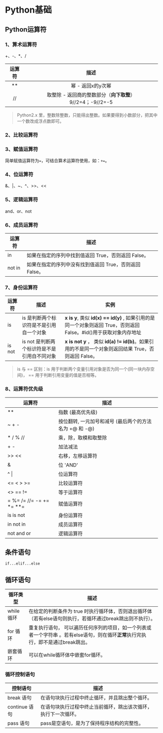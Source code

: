 # Python基础

## Python运算符

### 1、算术运算符

+、-、*、/

| 运算符 |                           描述                            |
| :----: | :-------------------------------------------------------: |
|   **   |                     幂 - 返回x的y次幂                     |
|   //   | 取整除 - 返回商的整数部分（**向下取整**）9//2=4；-9//2=-5 |

> Python2.x 里，整数除整数，只能得出整数。如果要得到小数部分，把其中一个数改成浮点数即可。 

### 2、比较运算符

### 3、赋值运算符

简单赋值运算符为`=`，可结合算术运算符使用，如：`+=`。

### 4、位运算符

&、|、~、^、>>、<<

### 5、逻辑运算符

and、or、not

### 6、成员运算符

| 运算符 | 描述                                                    |
| ------ | ------------------------------------------------------- |
| in     | 如果在指定的序列中找到值返回 True，否则返回 False。     |
| not in | 如果在指定的序列中没有找到值返回 True，否则返回 False。 |

### 7、身份运算符

| 运算符 | 描述                                        | 实例                                                         |
| ------ | ------------------------------------------- | ------------------------------------------------------------ |
| is     | is 是判断两个标识符是不是引用自一个对象     | **x is y**, 类似 **id(x) == id(y)** , 如果引用的是同一个对象则返回 True，否则返回 False。#id()用于获取对象内存地址 |
| is not | is not 是判断两个标识符是不是引用自不同对象 | **x is not y** ， 类似 **id(a) != id(b)**。如果引用的不是同一个对象则返回结果 True，否则返回 False。 |

>is 与 == 区别：is 用于判断两个变量引用对象是否为同一个(同一块内存空间)， == 用于判断引用变量的值是否相等。

### 8、运算符优先级

| 运算符                   | 描述                                                   |
| ------------------------ | ------------------------------------------------------ |
| **                       | 指数 (最高优先级)                                      |
| ~ + -                    | 按位翻转, 一元加号和减号 (最后两个的方法名为 +@ 和 -@) |
| * / % //                 | 乘，除，取模和取整除                                   |
| + -                      | 加法减法                                               |
| >> <<                    | 右移，左移运算符                                       |
| &                        | 位 'AND'                                               |
| ^ \|                     | 位运算符                                               |
| <= < > >=                | 比较运算符                                             |
| <> == !=                 | 等于运算符                                             |
| = %= /= //= -= += *= **= | 赋值运算符                                             |
| is is not                | 身份运算符                                             |
| in not in                | 成员运算符                                             |
| not and or               | 逻辑运算符                                             |

## 条件语句

`if...elif...else`

## 循环语句

| 循环类型   | 描述                                                         |
| ---------- | ------------------------------------------------------------ |
| while 循环 | 在给定的判断条件为 true 时执行循环体，否则退出循环体（若有else语句则执行，若循环通过break跳出则不执行）。 |
| for 循环   | 重复执行语句， 可以遍历任何序列的项目，如一个列表或者一个字符串 。若有else语句，则在循环**正常**执行完执行，即不是通过break跳出。 |
| 嵌套循环   | 可以在while循环体中嵌套for循环。                             |

### 循环控制语句

| 控制语句      | 描述                                                         |
| ------------- | ------------------------------------------------------------ |
| break 语句    | 在语句块执行过程中终止循环，并且跳出整个循环。               |
| continue 语句 | 在语句块执行过程中终止当前循环，跳出该次循环，执行下一次循环。 |
| pass 语句     | pass是空语句，是为了保持程序结构的完整性。                   |

